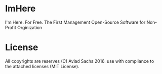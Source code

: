 # ImHere
I'm Here. For Free.   The First Management Open-Source Software for Non-Profit Orginization


# License
All copyrights are reserves (C) Aviad Sachs 2016. use with compliance to the attached licenses (MIT License). 

